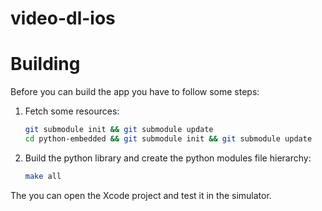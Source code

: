 video-dl-ios
============

# Building

Before you can build the app you have to follow some steps:

1. Fetch some resources:

	```bash
	git submodule init && git submodule update
	cd python-embedded && git submodule init && git submodule update
	```

2. Build the python library and create the python modules file hierarchy:

	```bash
	make all
	```

The you can open the Xcode project and test it in the simulator.
